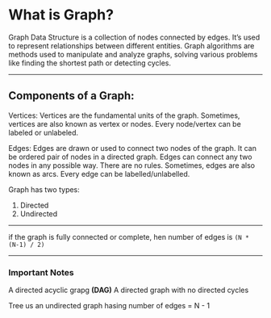# What is Graph?

Graph Data Structure is a collection of nodes connected by edges. It’s used to represent relationships between different entities. Graph algorithms are methods used to manipulate and analyze graphs, solving various problems like finding the shortest path or detecting cycles.

---

## Components of a Graph:

Vertices: Vertices are the fundamental units of the graph. Sometimes, vertices are also known as vertex or nodes. Every node/vertex can be labeled or unlabeled.

Edges: Edges are drawn or used to connect two nodes of the graph. It can be ordered pair of nodes in a directed graph. Edges can connect any two nodes in any possible way. There are no rules. Sometimes, edges are also known as arcs. Every edge can be labelled/unlabelled.

Graph has two types:
1. Directed
2. Undirected

---


if the graph is fully connected or complete, hen number of edges is `(N * (N-1) / 2)`

---

### Important Notes

A directed acyclic grapg **(DAG)** A directed graph with no directed cycles

Tree us an undirected graph hasing number of edges = N - 1
